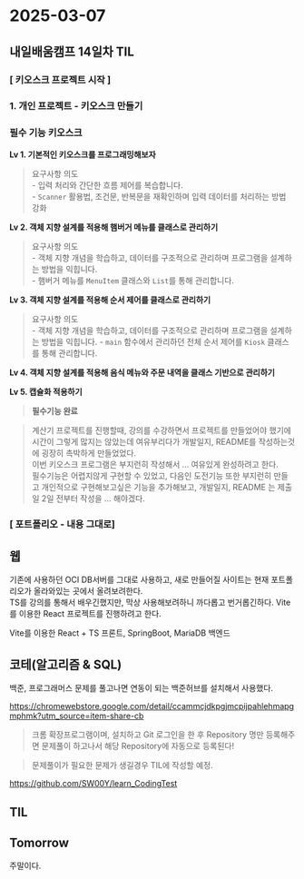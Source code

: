 # 2025-03-07
## 내일배움캠프 14일차 TIL

### [ 키오스크 프로젝트 시작 ]

### 1. 개인 프로젝트 - 키오스크 만들기

### 필수 기능 키오스크

**Lv 1. 기본적인 키오스크를 프로그래밍해보자**  
> 요구사항 의도  
    - 입력 처리와 간단한 흐름 제어를 복습합니다.  
    - `Scanner` 활용법, 조건문, 반복문을 재확인하며 입력 데이터를 처리하는 방법 강화

**Lv 2. 객체 지향 설계를 적용해 햄버거 메뉴를 클래스로 관리하기**  
> 요구사항 의도  
    - 객체 지향 개념을 학습하고, 데이터를 구조적으로 관리하며 프로그램을 설계하는 방법을 익힙니다.  
    - 햄버거 메뉴를 `MenuItem` 클래스와 `List`를 통해 관리합니다.

**Lv 3. 객체 지향 설계를 적용해 순서 제어를 클래스로 관리하기**  
> 요구사항 의도  
    - 객체 지향 개념을 학습하고, 데이터를 구조적으로 관리하며 프로그램을 설계하는 방법을 익힙니다.
    - `main` 함수에서 관리하던 전체 순서 제어를 `Kiosk` 클래스를 통해 관리합니다.

**Lv 4. 객체 지향 설계를 적용해 음식 메뉴와 주문 내역을 클래스 기반으로 관리하기**  

**Lv 5. 캡슐화 적용하기**  

> **필수기능 완료**

> 계산기 프로젝트를 진행할때, 강의를 수강하면서 프로젝트를 만들었어야 했기에 시간이 그렇게 많지는 않았는데 여유부리다가 개발일지, README를 작성하는것에 굉장히 촉박하게 만들었었다.  
> 이번 키오스크 프로그램은 부지런히 작성해서 ... 여유있게 완성하려고 한다.  
> 필수기능은 어렵지않게 구현할 수 있었고, 다음인 도전기능 또한 부지런히 만들고 개인적으로 구현해보고싶은 기능을 추가해보고, 개발일지, README 는 제출일 2일 전부터 작성을 ... 해야겠다.



### [ 포트폴리오 - 내용 그대로]

## 웹
기존에 사용하던 OCI DB서버를 그대로 사용하고, 새로 만들어질 사이트는 현재 포트폴리오가 올라와있는 곳에서 올려보려한다.  
TS를 강의를 통해서 배우긴했지만, 막상 사용해보려하니 까다롭고 번거롭긴하다.  Vite를 이용한 React 프로젝트를 진행하려고 한다.

Vite를 이용한 React + TS 프론트, SpringBoot, MariaDB 백엔드

## 코테(알고리즘 & SQL)

백준, 프로그래머스 문제를 풀고나면 연동이 되는 백준허브를 설치해서 사용했다.

https://chromewebstore.google.com/detail/ccammcjdkpgjmcpijpahlehmapgmphmk?utm_source=item-share-cb
> 크롬 확장프로그램이며, 설치하고 Git 로그인을 한 후  Repository 명만 등록해주면 문제풀이 하고나서 해당 Repository에 자동으로 등록된다!  

> 문제풀이가 필요한 문제가 생길경우 TIL에 작성할 예정.

https://github.com/SW00Y/learn_CodingTest

## TIL


## Tomorrow

주말이다.